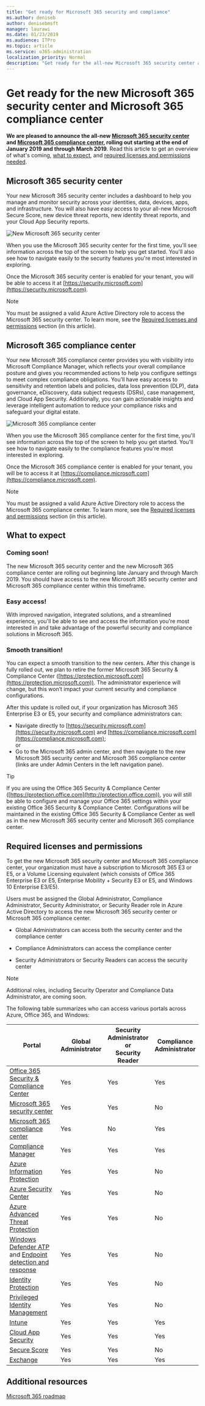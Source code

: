 ```yaml
---
title: "Get ready for Microsoft 365 security and compliance"
ms.author: deniseb
author: denisebmsft
manager: laurawi
ms.date: 01/23/2019
ms.audience: ITPro
ms.topic: article
ms.service: o365-administration
localization_priority: Normal
description: "Get ready for the all-new Microsoft 365 security center and compliance center"
---
```


# Get ready for the new Microsoft 365 security center and Microsoft 365 compliance center

**We are pleased to announce the all-new [Microsoft 365 security center](#microsoft-365-security-center) and [Microsoft 365 compliance center](#microsoft-365-compliance-center), rolling out starting at the end of January 2019 and through March 2019**. Read this article to get an overview of what's coming, [what to expect](#what-to-expect), and [required licenses and permissions needed](#required-licenses-and-permissions).

## Microsoft 365 security center

Your new Microsoft 365 security center includes a dashboard to help you manage and monitor security across your identities, data, devices, apps, and infrastructure. You will also have easy access to your all-new Microsoft Secure Score, new device threat reports, new identity threat reports, and your Cloud App Security reports. 

![New Microsoft 365 security center](media/m365-security-center.png)

When you use the Microsoft 365 security center for the first time, you'll see information across the top of the screen to help you get started. You'll also see how to navigate easily to the security features you're most interested in exploring.

Once the Microsoft 365 security center is enabled for your tenant, you will be able to access it at [https://security.microsoft.com](https://security.microsoft.com). 

> [!NOTE]
> You must be assigned a valid Azure Active Directory role to access the Microsoft 365 security center. To learn more, see the [Required licenses and permissions](#required-licenses-and-permissions) section (in this article).

## Microsoft 365 compliance center

Your new Microsoft 365 compliance center provides you with visibility into Microsoft Compliance Manager, which reflects your overall compliance posture and gives you recommended actions to help you configure settings to meet complex compliance obligations. You’ll have easy access to sensitivity and retention labels and policies, data loss prevention (DLP), data governance, eDiscovery, data subject requests (DSRs), case management, and Cloud App Security. Additionally, you can gain actionable insights and leverage intelligent automation to reduce your compliance risks and safeguard your digital estate. 

![Microsoft 365 compliance center](media/m365-compliance-center.png)

When you use the Microsoft 365 compliance center for the first time, you'll see information across the top of the screen to help you get started. You'll see how to navigate easily to the compliance features you're most interested in exploring.

Once the Microsoft 365 compliance center is enabled for your tenant, you will be to access it at [https://compliance.microsoft.com](https://compliance.microsoft.com).  

> [!NOTE]
> You must be assigned a valid Azure Active Directory role to access the Microsoft 365 compliance center. To learn more, see the [Required licenses and permissions](#required-licenses-and-permissions) section (in this article).

## What to expect

### Coming soon!

The new Microsoft 365 security center and the new Microsoft 365 compliance center are rolling out beginning late January and through March 2019. You should have access to the new Microsoft 365 security center and Microsoft 365 compliance center within this timeframe.

### Easy access!

With improved navigation, integrated solutions, and a streamlined experience, you'll be able to see and access the information you're most interested in and take advantage of the powerful security and compliance solutions in Microsoft 365.

### Smooth transition!

You can expect a smooth transition to the new centers. After this change is fully rolled out, we plan to retire the former Microsoft 365 Security & Compliance Center ([https://protection.microsoft.com](https://protection.microsoft.com)). The administrator experience will change, but this won’t impact your current security and compliance configurations.

After this update is rolled out, if your organization has Microsoft 365 Enterprise E3 or E5, your security and compliance administrators can:

- Navigate directly to [https://security.microsoft.com](https://security.microsoft.com) and [https://compliance.microsoft.com](https://compliance.microsoft.com); <br>or  
- Go to the Microsoft 365 admin center, and then navigate to the new Microsoft 365 security center and Microsoft 365 compliance center (links are under Admin Centers in the left navigation pane).

> [!TIP]
> If you are using the Office 365 Security & Compliance Center ([https://protection.office.com](http://protection.office.com)), you will still be able to configure and manage your Office 365 settings within your existing Office 365 Security & Compliance Center. Configurations will be maintained in the existing Office 365 Security & Compliance Center as well as in the new Microsoft 365 security center and Microsoft 365 compliance center.  

## Required licenses and permissions

To get the new Microsoft 365 security center and Microsoft 365 compliance center, your organization must have a subscription to Microsoft 365 E3 or E5, or a Volume Licensing equivalent (which consists of Office 365 Enterprise E3 or E5, Enterprise Mobility + Security E3 or E5, and Windows 10 Enterprise E3/E5).

Users must be assigned the Global Administrator, Compliance Administrator, Security Administrator, or Security Reader role in Azure Active Directory to access the new Microsoft 365 security center or Microsoft 365 compliance center.

- Global Administrators can access both the security center and the compliance center

- Compliance Administrators can access the compliance center

- Security Administrators or Security Readers can access the security center

> [!NOTE]
> Additional roles, including Security Operator and Compliance Data Administrator, are coming soon.

The following table summarizes who can access various portals across Azure, Office 365, and Windows:

|Portal  |Global<br/>Administrator  |Security <br/>Administrator<br>or<br>Security<br>Reader |Compliance<br/>Administrator  |
|---------|---------|---------|---------|
|[Office 365 Security & Compliance Center](https://protection.office.com) |Yes |Yes  |Yes |
|[Microsoft 365 security center](https://security.microsoft.com) |Yes  | Yes  | No        |
|[Microsoft 365 compliance center](https://compliance.microsoft.com) | Yes | No | Yes |
|[Compliance Manager](https://aka.ms/compliancemanager) |Yes | Yes |Yes  |
|[Azure Information Protection](https://docs.microsoft.com/azure/information-protection) |Yes |Yes |No |
|[Azure Security Center](https://docs.microsoft.com/azure/security-center/)  |Yes |Yes |No |
|[Azure Advanced Threat Protection](https://docs.microsoft.com/azure-advanced-threat-protection/what-is-atp)  |Yes |Yes |No |
|[Windows Defender ATP](https://docs.microsoft.com/windows/security/threat-protection/windows-defender-atp/windows-defender-advanced-threat-protection?ocid=tia-260153000#windows-defender-atp) and  [Endpoint detection and response](https://docs.microsoft.com/windows/security/threat-protection/windows-defender-atp/overview-endpoint-detection-response)     |Yes |Yes |No |
|[Identity Protection](https://docs.microsoft.com/azure/active-directory/identity-protection)     |Yes |Yes |No |
|[Privileged Identity Management](https://docs.microsoft.com/azure/active-directory/privileged-identity-management)     |Yes |Yes |No |
|[Intune](https://docs.microsoft.com/intune)     |Yes |Yes |Yes |
|[Cloud App Security](https://docs.microsoft.com/cloud-app-security/)     |Yes |Yes |Yes |
|[Secure Score](https://docs.microsoft.com/office365/securitycompliance/office-365-secure-score)     |Yes |Yes |No |
|[Exchange](https://docs.microsoft.com/exchange/)     |Yes |Yes |Yes |

## Additional resources

[Microsoft 365 roadmap](https://www.microsoft.com/microsoft-365/roadmap)

